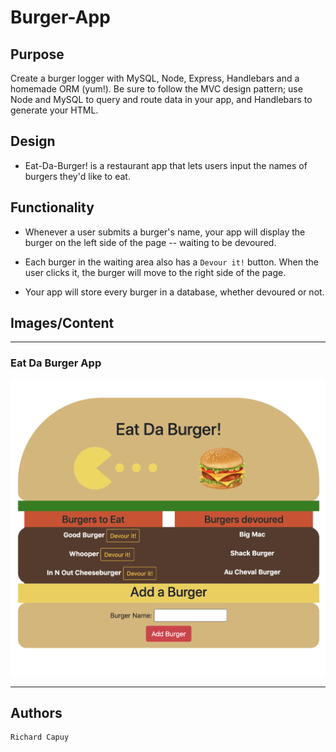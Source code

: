 # Burger-App

## Purpose

Create a burger logger with MySQL, Node, Express, Handlebars and a homemade ORM (yum!). Be sure to follow the MVC design pattern; use Node and MySQL to query and route data in your app, and Handlebars to generate your HTML.

## Design

* Eat-Da-Burger! is a restaurant app that lets users input the names of burgers they'd like to eat.

## Functionality

* Whenever a user submits a burger's name, your app will display the burger on the left side of the page -- waiting to be devoured.

* Each burger in the waiting area also has a `Devour it!` button. When the user clicks it, the burger will move to the right side of the page.

* Your app will store every burger in a database, whether devoured or not.

## Images/Content
---
### Eat Da Burger App
![EatDaBurger img](./public/assets/img/EatDaBurger.png)

---

## Authors

```
Richard Capuy

```